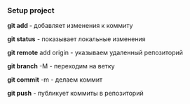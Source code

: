 ### Setup project

**git add <file>** - добавляет изменения к коммиту

**git status** - показывает локальные изменения

**git remote** add origin <url> - указываем удаленный репозиторий

**git branch** -M <branch> - переходим на ветку

**git commit** -m <comment> - делаем коммит

**git push** - публикует коммиты в репозиторий